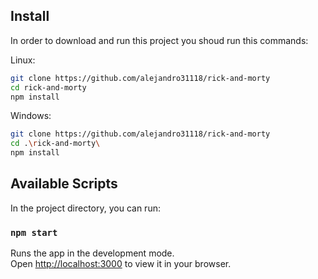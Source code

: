 ## Install
In order to download and run this project you shoud run this commands:

Linux:
```sh
git clone https://github.com/alejandro31118/rick-and-morty
cd rick-and-morty
npm install
```
Windows:
```sh
git clone https://github.com/alejandro31118/rick-and-morty
cd .\rick-and-morty\
npm install
```

## Available Scripts

In the project directory, you can run:

### `npm start`

Runs the app in the development mode.\
Open [http://localhost:3000](http://localhost:3000) to view it in your browser.
